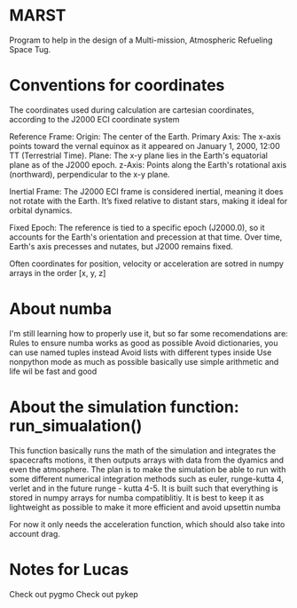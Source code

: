 # MARST
Program to help in the design of a Multi-mission, Atmospheric Refueling Space Tug.

# Conventions for coordinates
The coordinates used during calculation are cartesian coordinates, according to the J2000 ECI coordinate system

Reference Frame:
    Origin: The center of the Earth.
    Primary Axis: The x-axis points toward the vernal equinox as it appeared on January 1, 2000, 12:00 TT (Terrestrial Time).
    Plane: The x-y plane lies in the Earth's equatorial plane as of the J2000 epoch.
    z-Axis: Points along the Earth's rotational axis (northward), perpendicular to the x-y plane.

Inertial Frame:
    The J2000 ECI frame is considered inertial, meaning it does not rotate with the Earth. It’s fixed relative to distant stars, making it ideal for orbital dynamics.
    
Fixed Epoch:
    The reference is tied to a specific epoch (J2000.0), so it accounts for the Earth's orientation and precession at that time. Over time, Earth's axis precesses and nutates, but J2000 remains fixed.

Often coordinates for position, velocity or acceleration are sotred in numpy arrays in the order [x, y, z]

# About numba
I'm still learning how to properly use it, but so far some recomendations are:  
Rules to ensure numba works as good as possible
    Avoid dictionaries, you can use named tuples instead
    Avoid lists with different types inside
    Use nonpython mode as much as possible
    basically use simple arithmetic and life wil be fast and good


# About the simulation function: run_simualation()
This function basically runs the math of the simulation and integrates the spacecrafts motions, it then outputs arrays with data from the dyamics and even the atmosphere. The plan is to make the simulation be able to run with some different numerical integration methods such as euler, runge-kutta 4, verlet and in the future runge - kutta 4-5. It is built such that everything is stored in numpy arrays for numba compatiblitiy. It is best to keep it as lightweight as possible to make it more efficient and avoid upsettin numba

For now it only needs the acceleration function, which should also take into account drag.

# Notes for Lucas
Check out pygmo
Check out pykep